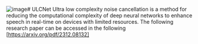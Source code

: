 ![image](https://arxiv.org/html/2312.08132v1/x1.png)# ULCNet
Ultra low complexity noise cancellation is a method for reducing the computational complexity of deep neural networks to enhance speech in real-time on devices with limited resources. The following research paper can be accessed in the following 
[https://arxiv.org/pdf/2312.08132]
